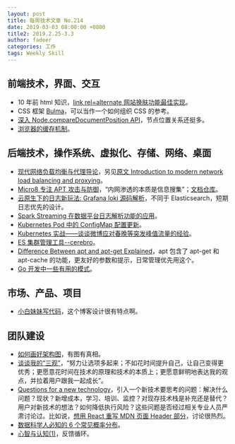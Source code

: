 ```yaml
---
layout: post
title: 每周技术文章 No.214
date: 2019-03-03 08:00:00 +0800
title2: 2019.2.25-3.3
author: fadeer
categories: 工作
tags: Weekly Skill
---
```


## 前端技术，界面、交互

- 10 年前 html 知识，[link rel=alternate 网站换肤功能最佳实现](https://www.zhangxinxu.com/wordpress/2019/02/link-rel-alternate-website-skin/)。
- CSS 框架 [Bulma](https://bulma.io/documentation/)，可以当作一个如何组织 CSS 的参考。
- [深入 Node.compareDocumentPosition API](https://www.zhangxinxu.com/wordpress/2019/03/node-comparedocumentposition-api/)，节点位置关系还挺多。
- [浏览器的缓存机制](https://segmentfault.com/a/1190000018340722)。

## 后端技术，操作系统、虚拟化、存储、网络、桌面

- [现代网络负载均衡与代理导论](https://arthurchiao.github.io//blog/intro-to-modern-lb-and-proxy-zh/)，另见[原文 Introduction to modern network load balancing and proxying](https://blog.envoyproxy.io/introduction-to-modern-network-load-balancing-and-proxying-a57f6ff80236)。
- [Micro8 专注 APT 攻击与防御](https://micro8.gitbook.io/micro8/)，“内网渗透的本质是信息搜集”；[文档仓库](https://github.com/Micropoor/Micro8)。
- [云原生下的日志新玩法: Grafana loki 源码解析](https://aleiwu.com/post/grafana-loki/)，不同于 Elasticsearch，短期日志优先的设计。
- [Spark Streaming 在数据平台日志解析功能的应用](https://tech.youzan.com/hadoop-io-shu-ju-wan-zheng-xing-fen-xi/)。
- [Kubernetes Pod 中的 ConfigMap 配置更新](https://aleiwu.com/post/configmap-hotreload/)。
- [Kubernetes 实战——谈谈微博应对春晚等突发峰值流量的经验](https://mp.weixin.qq.com/s?__biz=MzAwMDU1MTE1OQ==&mid=2653550684&idx=1&sn=f4295e81727a60120efefb8ac4dd0208)。
- [ES 集群管理工具--cerebro](https://mp.weixin.qq.com/s/AU1pW9icOLl5F_vPQt2-Aw)。
- [Difference Between apt and apt-get Explained](https://itsfoss.com/apt-vs-apt-get-difference/)，apt 包含了 apt-get 和 apt-cache 的功能，更友好的参数和提示，日常管理优先用这个。
- [Go 开发中一些有用的模式](https://colobu.com/2019/02/25/some-useful-patterns-in-go/)。

## 市场、产品、项目

- [小白妹妹写代码](https://sabrinaluo.github.io/tech/)，这个博客设计很有特点啊。

## 团队建设

- [如何画好架构图](https://mp.weixin.qq.com/s/MZwTb3nINuRsOKy0mLNa_A)，有图有真相。
- [谈谈我的“三观”](https://coolshell.cn/articles/19085.html)，“努力让选项多起来；不如花时间提升自己，让自己变得更优秀；更愿意花时间在技术的原理和技术的本质上；更愿意鲜明地表达我的观点，并拉着用户跟我一起成长”。
- [Questions for a new technology](https://kellanem.com/notes/new-tech)，引入一个新技术要思考的问题：解决什么问题？现状？新增成本，学习、培训、监控？对现存技术栈是补充还是替代？用户对新技术的想法？如何降低执行风险？这些问题是否经过相关专业人员严肃讨论过。比如说，[想用 React 重写 MDN 页面 Header 部分](https://github.com/mdn/sprints/issues/967)，讨论很热烈。
- [数据科学人必知的 6 个常见概率分布](https://mp.weixin.qq.com/s/D6AMgvuWqscR-wF0dIsAiw)。
- [心智与认知(1)](http://www.cnblogs.com/math/p/cognition-001.html)，反馈循环。
